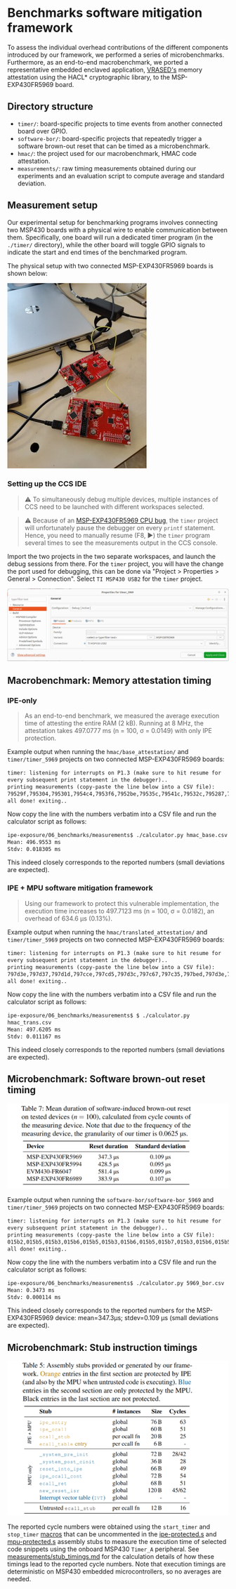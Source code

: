 # Benchmarks software mitigation framework

To assess the individual overhead contributions of the different components introduced by our framework, we performed a series of microbenchmarks.
Furthermore, as an end-to-end macrobenchmark, we ported a representative embedded enclaved application, [VRASED's](https://github.com/sprout-uci/vrased) memory attestation  using the HACL* cryptographic library, to the MSP-EXP430FR5969 board.

## Directory structure

- `timer/`: board-specific projects to time events from another connected board over GPIO.
- `software-bor/`: board-specific  projects that repeatedly trigger a software brown-out reset that can be timed as a microbenchmark.
- `hmac/`: the project used for our macrobenchmark, HMAC code attestation.
- `measurements/`: raw timing measurements obtained during our experiments and an evaluation script to compute average and standard deviation.

## Measurement setup


Our experimental setup for benchmarking programs involves connecting two MSP430 boards with a physical wire to enable communication between them.
Specifically, one board will run a dedicated timer program (in the `./timer/` directory), while the other board will toggle GPIO signals to indicate the start and end times of the benchmarked program.

The physical setup with two connected MSP-EXP430FR5969 boards is shown below:

![photo-experimental-setup](photo-experimental-setup.jpg)

### Setting up the CCS IDE

> :warning: To simultaneously debug multiple devices, multiple instances of CCS need to be launched with different workspaces selected.

> :warning: Because of an [MSP-EXP430FR5969 CPU bug](https://e2e.ti.com/support/tools/code-composer-studio-group/ccs/f/code-composer-studio-forum/1098582/msp430fr2155), the `timer` project will unfortunately pause the debugger on every `printf` statement. Hence, you need to manually resume (F8, :arrow_forward:) the `timer` program several times to see the measurements output in the CCS console.

Import the two projects in the two separate workspaces, and launch the debug sessions from there.
For the `timer` project, you will have the change the port used for debugging, this can be done via "Project > Properties > General > Connection".
Select `TI MSP430 USB2` for the `timer` project.

![ccs-connection](ccs_connection.png)

## Macrobenchmark: Memory attestation timing

### IPE-only

> As an end-to-end benchmark, we measured the average execution time of attesting the entire RAM (2 kB). Running at 8 MHz, the attestation takes 497.0777 ms (n = 100, σ = 0.0149) with only IPE protection.

Example output when running the `hmac/base_attestation/` and `timer/timer_5969` projects on two connected MSP-EXP430FR5969 boards:

```
timer: listening for interrupts on P1.3 (make sure to hit resume for every subsequent print statement in the debugger)..
printing measurements (copy-paste the line below into a CSV file):
79529f,795304,795301,7954c4,7953f6,7952be,79535c,79541c,79532c,795287,79533c,7953a7,795337,7953a3,7953ec,795479,795366,795288,79528f,7951e2,795211,79527f,79521b,795293,7951e2,795162,795265,7952b0,795250,7951a1,79518e,79527f,7952ed,795334,795363,795382,795466,7953ae,795358,7952b4,7953ac,7952c2,7952cf,79528c,795226,7952ff,795299,795217,79534d,79539f,7953b6,795479,79546a,7954cd,7954ea,7955cd,795591,7955bd,7955b9,79554b,7954aa,7953c5,79545e,7954ed,795570,7955b4,795559,7955bb,79556e,7955fa,7955c0,7954c8,7954e9,795518,795482,79558b,795541,7953b0,7953a7,795462,7953fd,795456,7953e0,79545c,795495,79541e,79535a,795312,795419,7953d8,79540a,795388,7952ab,795459,7953d1,795453,79538d,795351,795340,7951b0,
all done! exiting..
```

Now copy the line with the numbers verbatim into a CSV file and run the calculator script as follows:

```
ipe-exposure/06_benchmarks/measurements$ ./calculator.py hmac_base.csv
Mean: 496.9553 ms
Stdv: 0.018305 ms
```

This indeed closely corresponds to the reported numbers (small deviations are expected).

### IPE + MPU software mitigation framework

> Using our framework to protect this vulnerable implementation, the execution time increases to 497.7123 ms (n = 100, σ = 0.0182), an overhead of 634.6 μs (0.13%).

Example output when running the `hmac/translated_attestation/` and `timer/timer_5969` projects on two connected MSP-EXP430FR5969 boards:

```
timer: listening for interrupts on P1.3 (make sure to hit resume for every subsequent print statement in the debugger)..
printing measurements (copy-paste the line below into a CSV file):
797d3e,797d37,797d1d,797cce,797cd5,797d3c,797c67,797c35,797bed,797d3e,797d22,797c08,797cc0,797cea,797ce3,797d3a,797e33,797da6,797e26,797cb8,797dca,797cbe,797c6c,797cf1,797d45,797d1b,797c91,797c08,797c76,797d29,797ccb,797d6b,797db4,797d90,797cb2,797cfa,797ccc,797d10,797e0f,797eb1,797d51,797d68,797d8d,797c8d,797d4e,797d61,797deb,797dd3,797d04,797d6f,797dbe,797e6b,797e85,797d6f,797dcc,797e07,797d40,797d27,797dbc,797cb4,797d1b,797d29,797d89,797e35,797f0a,797f1a,797ecd,797f21,797dd8,797e51,797e09,797d30,797c5f,797d22,797cb1,797cb3,797c15,797c6c,797ce3,797d30,797dfd,797e5b,797d94,797d22,797d99,797d30,797da7,797da7,797d4a,797cc9,797c9b,797da7,797ce5,797c47,797c76,797cdb,797c66,797d60,797cce,797e41,
all done! exiting..
```

Now copy the line with the numbers verbatim into a CSV file and run the calculator script as follows:

```
ipe-exposure/06_benchmarks/measurements$ $ ./calculator.py hmac_trans.csv
Mean: 497.6205 ms
Stdv: 0.011167 ms
```

This indeed closely corresponds to the reported numbers (small deviations are expected).

## Microbenchmark: Software brown-out reset timing

![Table 7](table7.png)

Example output when running the `software-bor/software-bor_5969` and `timer/timer_5969` projects on two connected MSP-EXP430FR5969 boards:

```
timer: listening for interrupts on P1.3 (make sure to hit resume for every subsequent print statement in the debugger)..
printing measurements (copy-paste the line below into a CSV file):
015b2,015b5,015b3,015b6,015b5,015b3,015b6,015b5,015b7,015b3,015b6,015b5,015b7,015b2,015b5,015b7,015b2,015b5,015b7,015b2,015b7,015b5,015b3,015b6,015b5,015b2,015b7,015b5,015b3,015b6,015b5,015b7,015b2,015b5,015b7,015b2,015b5,015b7,015b2,015b7,015b5,015b2,015b7,015b5,015b2,015b5,015b3,015b6,015b5,015b3,015b6,015b5,015b2,015b7,015b5,015b2,015b7,015b5,015b2,015b7,015b5,015b2,015b7,015b5,015b3,015b6,015b5,015b7,015b2,015b5,015b7,015b2,015b5,015b7,015b2,015b5,015b3,015b6,015b5,015b2,015b7,015b5,015b2,015b5,015b3,015b6,015b5,015b2,015b5,015b7,015b2,015b5,015b3,015b6,015b5,015b2,015b5,015b7,015b2,015b5,
all done! exiting..
```

Now copy the line with the numbers verbatim into a CSV file and run the calculator script as follows:

```
ipe-exposure/06_benchmarks/measurements$ ./calculator.py 5969_bor.csv
Mean: 0.3473 ms
Stdv: 0.000114 ms
```

This indeed closely corresponds to the reported numbers for the MSP-EXP430FR5969 device: mean=347.3μs; stdev=0.109 μs (small deviations are expected).

## Microbenchmark: Stub instruction timings

![table 5](table5.png)

The reported cycle numbers were obtained using the `start_timer` and `stop_timer` [macros](../05_framework/framework/libipe/stubs/macros.s) that can be uncommented in the [ipe-protected.s](../05_framework/framework/libipe/stubs/ipe-protected.s) and [mpu-protected.s](../05_framework/framework/libipe/stubs/mpu-protected.s) assembly stubs to measure the execution time of selected code snippets using the onboard MSP430  `Timer_A` peripheral.
See [measurements/stub_timings.md](measurements/stub_timings.md) for the calculation details of how these timings lead to the reported cycle numbers.
Note that execution timings are deterministic on MSP430 embedded microcontrollers, so no averages are needed.
